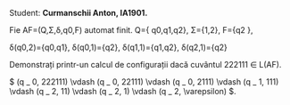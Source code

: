 Student: **Curmanschii Anton, IA1901.**



Fie  AF=(Q,Σ,δ,q0,F) automat finit. Q={ q0,q1,q2}, Σ={1,2}, F={q2 },     

δ(q0,2)={q0,q1},
δ(q0,1)={q2},
δ(q1,1)={q1,q2},
δ(q2,1)={q2}  

Demonstrați printr-un calcul de сonfigurații dacă cuvântul 222111 ∈ L(AF). 


$ (q  _ 0, 222111) \vdash (q  _ 0, 22111) \vdash (q  _ 0, 2111) 
\vdash (q  _ 1, 111) \vdash (q  _ 2, 11) \vdash (q  _ 2, 1) \vdash (q  _ 2, \varepsilon)
$.
